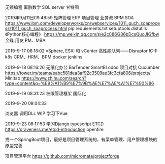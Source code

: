 无锁编程
离散数学
SQL server
甘特图


2019年9月11日09:46:59
矩阵管理
ERP
项目管理
业务流
BPM
SOA
https://www.ibm.com/developerworks/cn/webservices/1011_guch_soaprocess/1011_guch_soaprocess.html
pip requiements.txt
setuptools 
distutils
《Python核心编程》
https://mp.weixin.qq.com/s/e2c086G86bDcsQuoJIGfbw
金蝶 用友
PM、MBA

2019-9-17 08:18:02
vSphere, ESXi 和 vCenter
高性能队列——Disruptor
IC卡
k8s
CRM、HRM、BPM
docker
jenkins



2019-9-18 08:16:26
无纸化办公
BarTender
SmartBI
odoo
项目对接
Cucumber
https://tower.im/teams/eabc581dea3af92c3509ae3fc3cfa806/projects/
Minitab
https://www.zhihu.com/search?type=content&q=%E9%A1%B9%E7%9B%AE%E7%AE%A1%E7%90%86


2019-9-19 08:31:23
权限管理框架
国际化

2019-9-20 09:04:33

浏览器 调用DLL
WIP
学习下Vue

2019-9-23 08:17:53
学习Django
typescript
ETCD https://draveness.me/etcd-introduction
openfire


找一个SpringBoot项目，最好是项目管理系统的，有菜单管理、用户管理模块的
原型完善


项目管理平台
	https://github.com/micromata/projectforge
	

